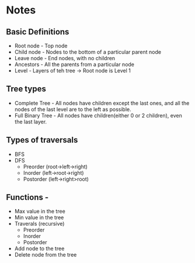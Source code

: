 # Notes

## Basic Definitions

- Root node - Top node
- Child node - Nodes to the bottom of a particular parent node
- Leave node - End nodes, with no children
- Ancestors - All the parents from a particular node
- Level - Layers of teh tree -> Root node is Level 1

## Tree types 

- Complete Tree - All nodes have children except the last ones, and all the nodes of the last level are to the left as possible.
- Full Binary Tree - All nodes have children(either 0 or 2 children), even the last layer.

## Types of traversals

- BFS
- DFS
    - Preorder (root->left->right)
    - Inorder (left->root->right)
    - Postorder (left->right>root)

## Functions - 

- Max value in the tree
- Min value in the tree
- Traverals (recursive)
    - Preorder
    - Inorder
    - Postorder
- Add node to the tree
- Delete node from the tree
